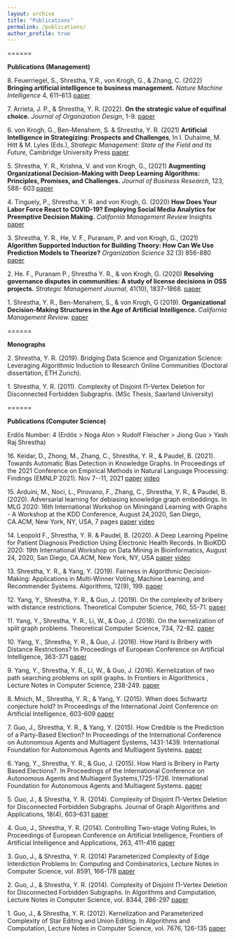 ```yaml
---
layout: archive
title: "Publications"
permalink: /publications/
author_profile: true
---
```



====== 

**Publications (Management)**

8\. Feuerriegel, S., Shrestha, Y.R., von Krogh, G., & Zhang, C. (2022) **Bringing artificial intelligence to business management.** *Nature Machine Intelligence* 4, 611–613 [paper](https://rdcu.be/cR8gm)

7\. Arrieta, J. P., & Shrestha, Y. R. (2022). **On the strategic value of equifinal choice.** *Journal of Organization Design*, 1-9. [paper](https://link.springer.com/article/10.1007/s41469-022-00112-y)

6\. von Krogh, G., Ben-Menahem, S. & Shrestha, Y. R. (2021) **Artificial Intelligence in Strategizing: Prospects and Challenges**, In I. Duhaime, M. Hitt & M. Lyles (Eds.), *Strategic Management: State of the Field and Its Future,* Cambridge University Press  [paper](https://www.researchgate.net/publication/349210794_Artificial_Intelligence_in_Strategizing_Prospects_and_Challenges)

5\. Shrestha, Y. R., Krishna, V. and von Krogh, G., (2021) **Augmenting Organizational Decision-Making with Deep Learning Algorithms: Principles, Promises, and Challenges.** *Journal of Business Research*, 123, 588- 603 [paper](https://www.sciencedirect.com/science/article/pii/S0148296320306512)

4\. Tinguely, P., Shrestha, Y. R. and von Krogh, G. (2020) **How Does Your Labor Force React to COVID-19? Employing Social Media Analytics for Preemptive Decision Making.** *California Management Review* Insights [paper](https://cmr.berkeley.edu/2020/08/social-media-analytics/)

3\. Shrestha, Y. R., He, V. F., Puranam, P. and von Krogh, G., (2021) **Algorithm Supported Induction for Building Theory: How Can We Use Prediction Models to Theorize?** *Organization Science* 32 (3) 856-880 [paper](https://www.researchgate.net/publication/341407732_Algorithm_Supported_Induction_for_Building_Theory_How_Can_We_Use_Prediction_Models_to_Theorize)

2\.  He. F., Puranam P., Shrestha Y. R., & von Krogh, G. (2020) **Resolving governance disputes in communities: A study of license decisions in OSS projects.** *Strategic Management Journal*, 41(10), 1837–1868. [paper](https://onlinelibrary.wiley.com/doi/full/10.1002/smj.3181)

1\. Shrestha, Y. R., Ben-Menahem, S., & von Krogh, G (2019). **Organizational Decision-Making Structures in the Age of Artificial Intelligence.** *California Management Review.* [paper](https://drive.google.com/file/d/1KtuZg7c-aC8HnYb1kOpg23bCKiwl1PYn/view)


======

**Monographs**

2\. Shrestha, Y. R. (2019). Bridging Data Science and Organization Science: Leveraging Algorithmic Induction to Research Online Communities (Doctoral dissertation, ETH Zurich).

1\. Shrestha, Y. R. (2011). Complexity of Disjoint Π-Vertex Deletion for Disconnected Forbidden Subgraphs. (MSc Thesis, Saarland University)


======

**Publications (Computer Science)**

Erdös Number: 4 (Erdös > Noga Alon > Rudolf Fleischer > Jiong Guo > Yash Raj Shrestha)


16\. Keidar, D., Zhong, M., Zhang, C., Shrestha, Y. R., & Paudel, B. (2021). Towards Automatic Bias Detection in Knowledge Graphs. In Proceedings of the 2021 Conference on Empirical Methods in Natural Language Processing: Findings (EMNLP 2021). Nov 7--11, 2021 [paper](https://aclanthology.org/2021.findings-emnlp.321/) [video](https://underline.io/lecture/38292-towards-automatic-bias-detection-in-knowledge-graphs)

15\. Arduini, M., Noci, L., Pirovano, F., Zhang, C., Shrestha, Y. R., & Paudel, B. (2020). Adversarial learning for debiasing knowledge graph embeddings. In MLG 2020: 16th International Workshop on Miningand Learning with Graphs - A Workshop at the KDD Conference, August 24,2020, San Diego, CA.ACM, New York, NY, USA, 7 pages [paper](http://www.mlgworkshop.org/2020/papers/MLG2020_paper_39.pdf) [video](https://www.youtube.com/watch?v=a5fFOKc5os8)

14\. Leopold F., Shrestha, Y. R. & Paudel, B. (2020). A Deep Learning Pipeline for Patient Diagnosis Prediction Using Electronic Health Records. In BioKDD 2020: 19th International Workshop on Data Mining in Bioinformatics, August 24, 2020, San Diego, CA.ACM, New York, NY, USA [paper](https://www.researchgate.net/publication/342338696_A_Deep_Learning_Pipeline_for_Patient_Diagnosis_Prediction_Using_Electronic_Health_Records) [video](https://www.youtube.com/watch?v=DcNcrAOZ-wM&list=PLF7zSWyxw2NbPcHIw-eULAtSfCc02WDa8)

13\. Shrestha, Y. R., & Yang, Y. (2019). Fairness in Algorithmic Decision-Making: Applications in Multi-Winner Voting, Machine Learning, and Recommender Systems. Algorithms, 12(9), 199. [paper](https://www.mdpi.com/1999-4893/12/9/199)

12\. Yang, Y., Shrestha, Y. R., & Guo, J. (2019). On the complexity of bribery with distance restrictions. Theoretical Computer Science, 760, 55-71. [paper](https://www.sciencedirect.com/science/article/pii/S0304397518305292)

11\.  Yang, Y., Shrestha, Y. R., Li, W., & Guo, J. (2018). On the kernelization of split graph problems. Theoretical Computer Science, 734, 72-82. [paper](https://www.sciencedirect.com/science/article/pii/S0304397517306850)



10\. Yang, Y., Shrestha, Y. R., & Guo, J. (2016). How Hard Is Bribery with Distance Restrictions? In Proceedings of European Conference on Artificial Intelligence, 363-371 [paper](https://ebooks.iospress.nl/publication/44778)


9\. Yang, Y., Shrestha, Y. R., Li, W., & Guo, J. (2016). Kernelization of two path searching problems on split graphs. In Frontiers in Algorithmics , Lecture Notes in Computer Science, 238-249. [paper](https://link.springer.com/chapter/10.1007/978-3-319-39817-4_23)

8\. Mnich, M., Shrestha, Y. R., & Yang, Y. (2015). When does Schwartz conjecture hold? In Proceedings of the International Joint Conference on Artificial Intelligence, 603-609 [paper](https://www.ijcai.org/Proceedings/15/Papers/091.pdf)

7\. Guo, J., Shrestha, Y. R., & Yang, Y. (2015). How Credible is the Prediction of a Party-Based Election? In Proceedings of the International Conference on Autonomous Agents and Multiagent Systems, 1431-1439. International Foundation for Autonomous Agents and Multiagent Systems. [paper](https://dl.acm.org/doi/10.5555/2772879.2773335)

6\. Yang, Y., Shrestha, Y. R., & Guo, J. (2015). How Hard is Bribery in Party Based Elections?. In Proceedings of the International Conference on Autonomous Agents and Multiagent Systems,1725-1726. International Foundation for Autonomous Agents and Multiagent Systems. [paper](https://dl.acm.org/doi/10.5555/2772879.2773405)

5\. Guo, J., & Shrestha, Y. R. (2014). Complexity of Disjoint Π-Vertex Deletion for Disconnected Forbidden Subgraphs. Journal of Graph Algorithms and Applications, 18(4), 603–631 [paper](https://jgaa.info/getPaper?id=339)




4\. Guo, J., Shrestha, Y. R. (2014). Controlling Two-stage Voting Rules, In Proceedings of European Conference on Artificial Intelligence, Frontiers of Artificial Intelligence and Applications, 263, 411-416 [paper](https://ebooks.iospress.nl/publication/36975)

3\. Guo, J., & Shrestha, Y. R. (2014) Parameterized Complexity of Edge Interdiction Problems In: Computing and Combinatorics, Lecture Notes in Computer Science, vol. 8591, 166-178 [paper](https://link.springer.com/chapter/10.1007/978-3-319-08783-2_15)

2\. Guo, J., & Shrestha, Y. R. (2014). Complexity of Disjoint Π-Vertex Deletion for Disconnected Forbidden Subgraphs. In Algorithms and Computation, Lecture Notes in Computer Science, vol. 8344, 286-297 [paper](https://link.springer.com/chapter/10.1007/978-3-319-04657-0_27)

1\.  Guo, J., & Shrestha, Y. R. (2012). Kernelization and Parameterized Complexity of Star Editing and Union Editing. In Algorithms and Computation, Lecture Notes in Computer Science, vol. 7676, 126-135 [paper](https://link.springer.com/chapter/10.1007/978-3-642-35261-4_16)



